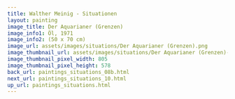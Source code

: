 ```yaml
---
title: Walther Meinig - Situationen
layout: painting
image_title: Der Aquarianer (Grenzen)
image_info1: Öl, 1971
image_info2: (50 x 70 cm)
image_url: assets/images/situations/Der Aquarianer (Grenzen).png
image_thumbnail_url: assets/images/situations/Der Aquarianer (Grenzen)-klein.png
image_thumbnail_pixel_width: 805
image_thumbnail_pixel_height: 578
back_url: paintings_situations_08b.html
next_url: paintings_situations_10.html
up_url: paintings_situations.html
---
```


